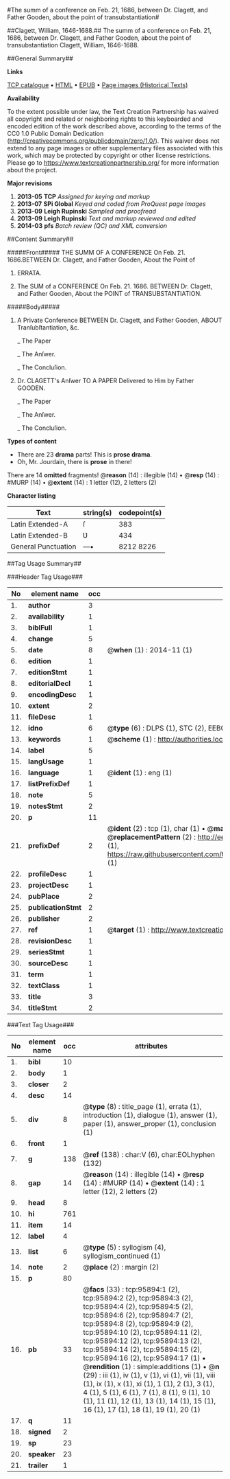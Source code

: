 #The summ of a conference on Feb. 21, 1686, between Dr. Clagett, and Father Gooden, about the point of transubstantiation#

##Clagett, William, 1646-1688.##
The summ of a conference on Feb. 21, 1686, between Dr. Clagett, and Father Gooden, about the point of transubstantiation
Clagett, William, 1646-1688.

##General Summary##

**Links**

[TCP catalogue](http://www.ota.ox.ac.uk/tcp/)  • 
[HTML](http://tei.it.ox.ac.uk/tcp/Texts-HTML/free/A33/A33224.html)  • 
[EPUB](http://tei.it.ox.ac.uk/tcp/Texts-EPUB/free/A33/A33224.epub) • 
[Page images (Historical Texts)](https://historicaltexts.jisc.ac.uk/eebo-12950740e)

**Availability**

To the extent possible under law, the Text Creation Partnership has waived all copyright and related or neighboring rights to this keyboarded and encoded edition of the work described above, according to the terms of the CC0 1.0 Public Domain Dedication (http://creativecommons.org/publicdomain/zero/1.0/). This waiver does not extend to any page images or other supplementary files associated with this work, which may be protected by copyright or other license restrictions. Please go to https://www.textcreationpartnership.org/ for more information about the project.

**Major revisions**

1. __2013-05__ __TCP__ *Assigned for keying and markup*
1. __2013-07__ __SPi Global__ *Keyed and coded from ProQuest page images*
1. __2013-09__ __Leigh Rupinski__ *Sampled and proofread*
1. __2013-09__ __Leigh Rupinski__ *Text and markup reviewed and edited*
1. __2014-03__ __pfs__ *Batch review (QC) and XML conversion*

##Content Summary##

#####Front#####
THE SUMM OF A CONFERENCE On Feb. 21. 1686.BETWEEN Dr. Clagett, and Father Gooden, About the Point of
1. ERRATA.

1. The SUM of a CONFERENCE On Feb. 21. 1686. BETWEEN Dr. Clagett, and Father Gooden, About the POINT of TRANSUBSTANTIATION.

#####Body#####

1. A Private Conference BETWEEN Dr. Clagett, and Father Gooden, ABOUT Tranſubſtantiation, &c.

    _ The Paper

    _ The Anſwer.

    _ The Concluſion.

1. Dr. CLAGETT's Anſwer TO A PAPER Delivered to Him by Father GOODEN.

    _ The Paper

    _ The Anſwer.

    _ The Concluſion.

**Types of content**

  * There are 23 **drama** parts! This is **prose drama**.
  * Oh, Mr. Jourdain, there is **prose** in there!

There are 14 **omitted** fragments! 
 @__reason__ (14) : illegible (14)  •  @__resp__ (14) : #MURP (14)  •  @__extent__ (14) : 1 letter (12), 2 letters (2)

**Character listing**


|Text|string(s)|codepoint(s)|
|---|---|---|
|Latin Extended-A|ſ|383|
|Latin Extended-B|Ʋ|434|
|General Punctuation|—•|8212 8226|

##Tag Usage Summary##

###Header Tag Usage###

|No|element name|occ|attributes|
|---|---|---|---|
|1.|__author__|3||
|2.|__availability__|1||
|3.|__biblFull__|1||
|4.|__change__|5||
|5.|__date__|8| @__when__ (1) : 2014-11 (1)|
|6.|__edition__|1||
|7.|__editionStmt__|1||
|8.|__editorialDecl__|1||
|9.|__encodingDesc__|1||
|10.|__extent__|2||
|11.|__fileDesc__|1||
|12.|__idno__|6| @__type__ (6) : DLPS (1), STC (2), EEBO-CITATION (1), OCLC (1), VID (1)|
|13.|__keywords__|1| @__scheme__ (1) : http://authorities.loc.gov/ (1)|
|14.|__label__|5||
|15.|__langUsage__|1||
|16.|__language__|1| @__ident__ (1) : eng (1)|
|17.|__listPrefixDef__|1||
|18.|__note__|5||
|19.|__notesStmt__|2||
|20.|__p__|11||
|21.|__prefixDef__|2| @__ident__ (2) : tcp (1), char (1)  •  @__matchPattern__ (2) : ([0-9\-]+):([0-9IVX]+) (1), (.+) (1)  •  @__replacementPattern__ (2) : http://eebo.chadwyck.com/downloadtiff?vid=$1&page=$2 (1), https://raw.githubusercontent.com/textcreationpartnership/Texts/master/tcpchars.xml#$1 (1)|
|22.|__profileDesc__|1||
|23.|__projectDesc__|1||
|24.|__pubPlace__|2||
|25.|__publicationStmt__|2||
|26.|__publisher__|2||
|27.|__ref__|1| @__target__ (1) : http://www.textcreationpartnership.org/docs/. (1)|
|28.|__revisionDesc__|1||
|29.|__seriesStmt__|1||
|30.|__sourceDesc__|1||
|31.|__term__|1||
|32.|__textClass__|1||
|33.|__title__|3||
|34.|__titleStmt__|2||


###Text Tag Usage###

|No|element name|occ|attributes|
|---|---|---|---|
|1.|__bibl__|10||
|2.|__body__|1||
|3.|__closer__|2||
|4.|__desc__|14||
|5.|__div__|8| @__type__ (8) : title_page (1), errata (1), introduction (1), dialogue (1), answer (1), paper (1), answer_proper (1), conclusion (1)|
|6.|__front__|1||
|7.|__g__|138| @__ref__ (138) : char:V (6), char:EOLhyphen (132)|
|8.|__gap__|14| @__reason__ (14) : illegible (14)  •  @__resp__ (14) : #MURP (14)  •  @__extent__ (14) : 1 letter (12), 2 letters (2)|
|9.|__head__|8||
|10.|__hi__|761||
|11.|__item__|14||
|12.|__label__|4||
|13.|__list__|6| @__type__ (5) : syllogism (4), syllogism_continued (1)|
|14.|__note__|2| @__place__ (2) : margin (2)|
|15.|__p__|80||
|16.|__pb__|33| @__facs__ (33) : tcp:95894:1 (2), tcp:95894:2 (2), tcp:95894:3 (2), tcp:95894:4 (2), tcp:95894:5 (2), tcp:95894:6 (2), tcp:95894:7 (2), tcp:95894:8 (2), tcp:95894:9 (2), tcp:95894:10 (2), tcp:95894:11 (2), tcp:95894:12 (2), tcp:95894:13 (2), tcp:95894:14 (2), tcp:95894:15 (2), tcp:95894:16 (2), tcp:95894:17 (1)  •  @__rendition__ (1) : simple:additions (1)  •  @__n__ (29) : iii (1), iv (1), v (1), vi (1), vii (1), viii (1), ix (1), x (1), xi (1), 1 (1), 2 (1), 3 (1), 4 (1), 5 (1), 6 (1), 7 (1), 8 (1), 9 (1), 10 (1), 11 (1), 12 (1), 13 (1), 14 (1), 15 (1), 16 (1), 17 (1), 18 (1), 19 (1), 20 (1)|
|17.|__q__|11||
|18.|__signed__|2||
|19.|__sp__|23||
|20.|__speaker__|23||
|21.|__trailer__|1||
